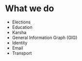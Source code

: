 # What we do

- Elections
- Education
- Karsha
- General Information Graph (GIG)
- Identity
- Email
- Transport
